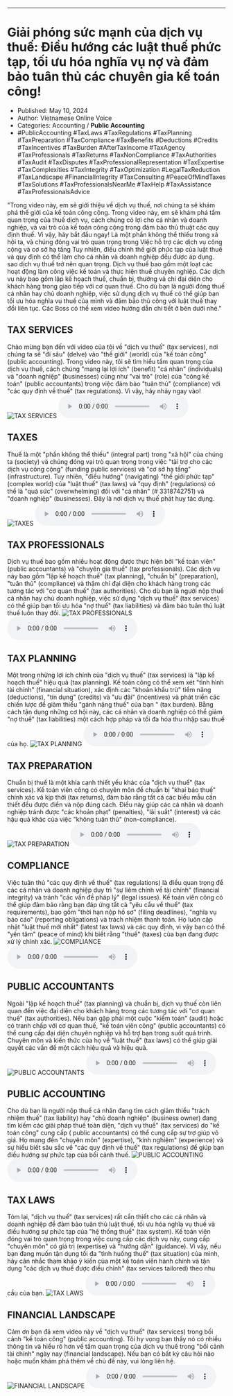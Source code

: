 
---

# Giải phóng sức mạnh của dịch vụ thuế: Điều hướng các luật thuế phức tạp, tối ưu hóa nghĩa vụ nợ và đảm bảo tuân thủ các chuyên gia kế toán công!

- Published: May 10, 2024
- Author: Vietnamese Online Voice
- Categories: Accounting / **Public Accounting**
- #PublicAccounting #TaxLaws #TaxRegulations #TaxPlanning #TaxPreparation #TaxCompliance #TaxBenefits #Deductions #Credits #TaxIncentives #TaxBurden #AfterTaxIncome #TaxAgency #TaxProfessionals #TaxReturns #TaxNonCompliance #TaxAuthorities #TaxAudit #TaxDisputes #TaxProfessionalRepresentation #TaxExpertise #TaxComplexities #TaxIntegrity #TaxOptimization #LegalTaxReduction #TaxLandscape #FinancialIntegrity #TaxConsulting #PeaceOfMindTaxes #TaxSolutions #TaxProfessionalsNearMe #TaxHelp #TaxAssistance #TaxProfessionalsAdvice

"Trong video này, em sẽ giới thiệu về dịch vụ thuế, nơi chúng ta sẽ khám phá thế giới của kế toán công cộng. Trong video này, em sẽ khám phá tầm quan trọng của thuế dịch vụ, cách chúng có lợi cho cá nhân và doanh nghiệp, và vai trò của kế toán công cộng trong đảm bảo thủ thuật các quy định thuế. Vì vậy, hãy bắt đầu ngay! Là một phần không thể thiếu trong xã hội ta, và chúng đóng vai trò quan trọng trong Việc hỗ trợ các dịch vụ công cộng và cơ sở hạ tầng Tuy nhiên, điều chỉnh thế giới phức tạp của luật thuế và quy định có thể làm cho cá nhân và doanh nghiệp đều được áp dụng. sao dịch vụ thuế trở nên quan trọng. Dịch vụ thuế bao gồm một loạt các hoạt động làm công việc kế toán và thực hiện thuế chuyên nghiệp. Các dịch vụ này bao gồm lập kế hoạch thuế, chuẩn bị, thưởng và chí đại diện cho khách hàng trong giao tiếp với cơ quan thuế. Cho dù bạn là người đóng thuế cá nhân hay chủ doanh nghiệp, việc sử dụng dịch vụ thuế có thể giúp bạn tối ưu hóa nghĩa vụ thuế của mình và đảm bảo thủ công với luật thuế thay đổi liên tục. Các Boss có thể xem video hướng dẫn chi tiết ở bên dưới nhé."


## TAX SERVICES

Chào mừng bạn đến với video của tôi về "dịch vụ thuế" (tax services), nơi chúng ta sẽ "đi sâu" (delve) vào "thế giới" (world) của "kế toán công" (public accounting). Trong video này, tôi sẽ tìm hiểu tầm quan trọng của dịch vụ thuế, cách chúng "mang lại lợi ích" (benefit) "cá nhân" (individuals) và "doanh nghiệp" (businesses) cũng như "vai trò" (role) của "công kế toán" (public accountants) trong việc đảm bảo "tuân thủ" (compliance) với "các quy định về thuế" (tax regulations). Vì vậy, hãy nhảy ngay vào!
![TAX SERVICES](https://http-archiver-apis-production-80.schnworks.com/storage/images/transitions/2024-05-10/transition--1798366138-Montserrat-Bold-1A237E.jpg)
<audio controls>
    <source src="https://http-archiver-apis-production-80.schnworks.com/storage/storage/audio/file-36340072853.mp3" type="audio/mpeg">
</audio>



## TAXES

Thuế là một "phần không thể thiếu" (integral part) trong "xã hội" của chúng ta (society) và chúng đóng vai trò quan trọng trong việc "tài trợ cho các dịch vụ công cộng" (funding public services) và "cơ sở hạ tầng" (infrastructure). Tuy nhiên, "điều hướng" (navigating) "thế giới phức tạp" (complex world) của "luật thuế" (tax laws) và "quy định" (regulations) có thể là "quá sức" (overwhelming) đối với "cá nhân" (# 3318742751) và "doanh nghiệp" (businesses). Đây là nơi dịch vụ thuế phát huy tác dụng.
![TAXES](https://http-archiver-apis-production-80.schnworks.com/storage/images/transitions/2024-05-10/transition-982069088-Montserrat-SemiBold-303F9F.jpg)
<audio controls>
    <source src="https://http-archiver-apis-production-80.schnworks.com/storage/storage/audio/file-20675838859.mp3" type="audio/mpeg">
</audio>



## TAX PROFESSIONALS

Dịch vụ thuế bao gồm nhiều hoạt động được thực hiện bởi "kế toán viên" (public accountants) và "chuyên gia thuế" (tax professionals). Các dịch vụ này bao gồm "lập kế hoạch thuế" (tax planning), "chuẩn bị" (preparation), "tuân thủ" (compliance) và thậm chí đại diện cho khách hàng trong các tương tác với "cơ quan thuế" (tax authorities). Cho dù bạn là người nộp thuế cá nhân hay chủ doanh nghiệp, việc sử dụng "dịch vụ thuế" (tax services) có thể giúp bạn tối ưu hóa "nợ thuế" (tax liabilities) và đảm bảo tuân thủ luật thuế luôn thay đổi.
![TAX PROFESSIONALS](https://http-archiver-apis-production-80.schnworks.com/storage/images/transitions/2024-05-10/transition--3119977083-Montserrat-Thin-303F9F.jpg)
<audio controls>
    <source src="https://http-archiver-apis-production-80.schnworks.com/storage/storage/audio/file-14757839956.mp3" type="audio/mpeg">
</audio>



## TAX PLANNING

Một trong những lợi ích chính của "dịch vụ thuế" (tax services) là "lập kế hoạch thuế" hiệu quả (tax planning). Kế toán công có thể xem xét "tình hình tài chính" (financial situation), xác định các "khoản khấu trừ" tiềm năng (deductions), "tín dụng" (credits) và "ưu đãi" (incentives) và phát triển các chiến lược để giảm thiểu "gánh nặng thuế" của bạn " (tax burden). Bằng cách tận dụng những cơ hội này, các cá nhân và doanh nghiệp có thể giảm "nợ thuế" (tax liabilities) một cách hợp pháp và tối đa hóa thu nhập sau thuế của họ.
![TAX PLANNING](https://http-archiver-apis-production-80.schnworks.com/storage/images/transitions/2024-05-10/transition-26474094090-Montserrat-Bold-673AB7.jpg)
<audio controls>
    <source src="https://http-archiver-apis-production-80.schnworks.com/storage/storage/audio/file-57068169107.mp3" type="audio/mpeg">
</audio>



## TAX PREPARATION

Chuẩn bị thuế là một khía cạnh thiết yếu khác của "dịch vụ thuế" (tax services). Kế toán viên công có chuyên môn để chuẩn bị "khai báo thuế" chính xác và kịp thời (tax returns), đảm bảo rằng tất cả các biểu mẫu cần thiết đều được điền và nộp đúng cách. Điều này giúp các cá nhân và doanh nghiệp tránh được "các khoản phạt" (penalties), "lãi suất" (interest) và các hậu quả khác của việc "không tuân thủ" (non-compliance).
![TAX PREPARATION](https://http-archiver-apis-production-80.schnworks.com/storage/images/transitions/2024-05-10/transition--2438561354-Montserrat-Medium-9C27B0.jpg)
<audio controls>
    <source src="https://http-archiver-apis-production-80.schnworks.com/storage/storage/audio/file-5253229839.mp3" type="audio/mpeg">
</audio>



## COMPLIANCE

Việc tuân thủ "các quy định về thuế" (tax regulations) là điều quan trọng để các cá nhân và doanh nghiệp duy trì "sự liêm chính về tài chính" (financial integrity) và tránh "các vấn đề pháp lý" (legal issues). Kế toán viên công có thể giúp đảm bảo rằng bạn đáp ứng tất cả "yêu cầu về thuế" (tax requirements), bao gồm "thời hạn nộp hồ sơ" (filing deadlines), "nghĩa vụ báo cáo" (reporting obligations) và trách nhiệm thanh toán. Họ luôn cập nhật "luật thuế mới nhất" (latest tax laws) và các quy định, vì vậy bạn có thể "yên tâm" (peace of mind) khi biết rằng "thuế" (taxes) của bạn đang được xử lý chính xác.
![COMPLIANCE](https://http-archiver-apis-production-80.schnworks.com/storage/images/transitions/2024-05-10/transition-7574301666-Montserrat-Medium-4A148C.jpg)
<audio controls>
    <source src="https://http-archiver-apis-production-80.schnworks.com/storage/storage/audio/file-2896270374.mp3" type="audio/mpeg">
</audio>



## PUBLIC ACCOUNTANTS

Ngoài "lập kế hoạch thuế" (tax planning) và chuẩn bị, dịch vụ thuế còn liên quan đến việc đại diện cho khách hàng trong các tương tác với "cơ quan thuế" (tax authorities). Nếu bạn gặp phải một cuộc "kiểm toán" (audit) hoặc có tranh chấp với cơ quan thuế, "kế toán viên công" (public accountants) có thể cung cấp đại diện chuyên nghiệp và hỗ trợ bạn trong suốt quá trình. Chuyên môn và kiến ​​thức của họ về "luật thuế" (tax laws) có thể giúp giải quyết các vấn đề một cách hiệu quả và hiệu quả.
![PUBLIC ACCOUNTANTS](https://http-archiver-apis-production-80.schnworks.com/storage/images/transitions/2024-05-10/transition--9327488129-Montserrat-Regular-303F9F.jpg)
<audio controls>
    <source src="https://http-archiver-apis-production-80.schnworks.com/storage/storage/audio/file-24204820971.mp3" type="audio/mpeg">
</audio>



## PUBLIC ACCOUNTING

Cho dù bạn là người nộp thuế cá nhân đang tìm cách giảm thiểu "trách nhiệm thuế" (tax liability) hay "chủ doanh nghiệp" (business owner) đang tìm kiếm các giải pháp thuế toàn diện, "dịch vụ thuế" (tax services) do "kế toán công" cung cấp ( public accountants) có thể cung cấp sự trợ giúp vô giá. Họ mang đến "chuyên môn" (expertise), "kinh nghiệm" (experience) và sự hiểu biết sâu sắc về "các quy định về thuế" (tax regulations) để giúp bạn điều hướng sự phức tạp của bối cảnh thuế.
![PUBLIC ACCOUNTING](https://http-archiver-apis-production-80.schnworks.com/storage/images/transitions/2024-05-10/transition-6999898773-Montserrat-ExtraBold-4A148C.jpg)
<audio controls>
    <source src="https://http-archiver-apis-production-80.schnworks.com/storage/storage/audio/file-35597017214.mp3" type="audio/mpeg">
</audio>



## TAX LAWS

Tóm lại, "dịch vụ thuế" (tax services) rất cần thiết cho các cá nhân và doanh nghiệp để đảm bảo tuân thủ luật thuế, tối ưu hóa nghĩa vụ thuế và điều hướng sự phức tạp của "hệ thống thuế" (tax system). Kế toán viên đóng vai trò quan trọng trong việc cung cấp các dịch vụ này, cung cấp "chuyên môn" có giá trị (expertise) và "hướng dẫn" (guidance). Vì vậy, nếu bạn đang muốn tận dụng tối đa "tình huống thuế" (tax situation) của mình, hãy cân nhắc tham khảo ý kiến ​​​​của một kế toán viên hành chính và tận dụng "các dịch vụ thuế được điều chỉnh" (tax services tailored) theo nhu cầu của bạn.
![TAX LAWS](https://http-archiver-apis-production-80.schnworks.com/storage/images/transitions/2024-05-10/transition--7206758847-Montserrat-ExtraBold-004895.jpg)
<audio controls>
    <source src="https://http-archiver-apis-production-80.schnworks.com/storage/storage/audio/file-8502421275.mp3" type="audio/mpeg">
</audio>



## FINANCIAL LANDSCAPE

Cảm ơn bạn đã xem video này về "dịch vụ thuế" (tax services) trong bối cảnh "kế toán công" (public accounting). Tôi hy vọng bạn thấy nó có nhiều thông tin và hiểu rõ hơn về tầm quan trọng của dịch vụ thuế trong "bối cảnh tài chính" ngày nay (financial landscape). Nếu bạn có bất kỳ câu hỏi nào hoặc muốn khám phá thêm về chủ đề này, vui lòng liên hệ.
![FINANCIAL LANDSCAPE](https://http-archiver-apis-production-80.schnworks.com/storage/images/transitions/2024-05-10/transition-27322931406-Montserrat-SemiBold-9C27B0.jpg)
<audio controls>
    <source src="https://http-archiver-apis-production-80.schnworks.com/storage/storage/audio/file-9977969384.mp3" type="audio/mpeg">
</audio>

